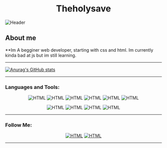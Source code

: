 <h1 align="center">Theholysave </h1>
 
![Header](https://i.imgur.com/BHLnPQS.png)


## About me
**Im A begginer web developer, starting with css and html. Im currently kinda bad at js but im still learning.

___

[![Anurag's GitHub stats](https://github-readme-stats.vercel.app/api?username=theholysaviour&show_icons=true&theme=dark)](https://github.com/anuraghazra/github-readme-stats)

---

### **Languages and Tools:**
<div align="center">

![HTML](https://img.shields.io/badge/-Python-070404?style=for-the-badge&logo=python)
![HTML](https://img.shields.io/badge/-HTML-070404?style=for-the-badge&logo=HTML5)
![HTML](https://img.shields.io/badge/-CSS-070404?style=for-the-badge&logo=css3&logoColor=2965f1)
![HTML](https://img.shields.io/badge/-JS-070404?style=for-the-badge&logo=javascript)
![HTML](https://img.shields.io/badge/-Django-070404?style=for-the-badge&logo=django)
![HTML](https://img.shields.io/badge/-Fastapi-070404?style=for-the-badge&logo=fastapi)

![HTML](https://img.shields.io/badge/-Postgres-070404?style=for-the-badge&logo=postgresql)
![HTML](https://img.shields.io/badge/-Mysql-070404?style=for-the-badge&logo=mysql)
![HTML](https://img.shields.io/badge/-mongodb-070404?style=for-the-badge&logo=mongodb)
![HTML](https://img.shields.io/badge/-Docker-070404?style=for-the-badge&logo=Docker)

</div>

---

### Follow Me:
<div align="center">
 
[![HTML](https://img.shields.io/badge/-telegram-070404?style=for-the-badge&logo=telegram&logoColor=3772a2)](https://t.me/lukashdev)
[![HTML](https://img.shields.io/badge/-youtube-070404?style=for-the-badge&logo=youtube&logoColor=red)](https://t.me/lukashdev)

</div>

---
